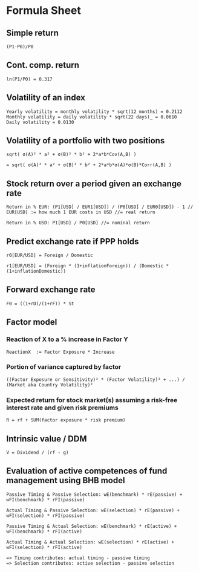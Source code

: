 # Formula Sheet

## Simple return
    (P1-P0)/P0

## Cont. comp. return
    ln(P1/P0) = 0.317

## Volatility of an index
    Yearly volatility = monthly volatility * sqrt(12 months) = 0.2112
    Monthly volatility = daily volatility * sqrt(22 days)_ = 0.0610
    Daily volatility = 0.0130

## Volatility of a portfolio with two positions
    sqrt( σ(A)² * a² + σ(B)² * b² + 2*a*b*Cov(A,B) )
  
    = sqrt( σ(A)² * a² + σ(B)² * b² + 2*a*b*σ(A)*σ(B)*Corr(A,B) )

## Stock return over a period given an exchange rate
    Return in % EUR: (P1[USD] / EUR1[USD]) / (P0[USD] / EUR0[USD]) - 1 // EUR[USD] := how much 1 EUR costs in USD //= real return

    Return in % USD: P1[USD] / P0[USD] //= nominal return

## Predict exchange rate if PPP holds
    r0[EUR/USD] = Foreign / Domestic
    
    r1[EUR/USD] = (Foreign * (1+inflationForeign)) / (Domestic * (1+inflationDomestic))

## Forward exchange rate
    F0 = ((1+rD)/(1+rF)) * St

## Factor model

### Reaction of X to a % increase in Factor Y
    ReactionX  := Factor Exposure * Increase

### Portion of variance captured by factor
    ((Factor Exposure or Sensitivity)² * (Factor Volatility)² + ...) / (Market aka Country Volatility)²

### Expected return for stock market(s) assuming a risk-free interest rate and given risk premiums
    R = rf + SUM(factor exposure * risk premium)

## Intrinsic value / DDM
    V = Dividend / (rf - g)

## Evaluation of active competences of fund management using BHB model
    Passive Timing & Passive Selection: wE(benchmark) * rE(passive) + wFI(benchmark) * rFI(passive)
    
    Actual Timing & Passive Selection: wE(selection) * rE(passive) + wFI(selection) * rFI(passive)
    
    Passive Timing & Actual Selection: wE(benchmark) * rE(active) + wFI(benchmark) * rFI(active)
    
    Actual Timing & Actual Selection: wE(selection) * rE(active) + wFI(selection) * rFI(active)
    
    => Timing contributes: actual timing - passive timing
    => Selection contributes: active selection - passive selection

